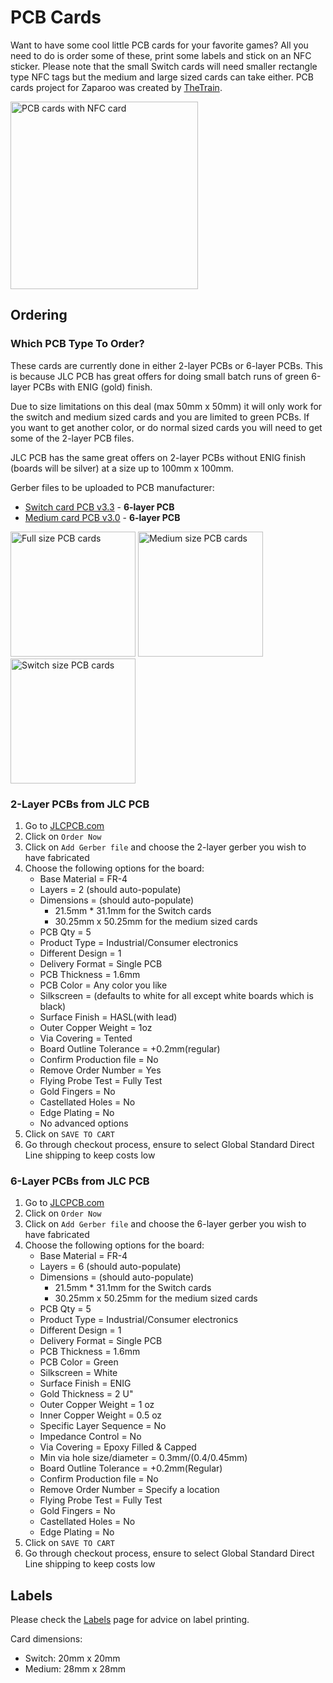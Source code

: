 # PCB Cards

Want to have some cool little PCB cards for your favorite games? All you need to do is order some of these, print some labels and stick on an NFC sticker. Please note that the small Switch cards will need smaller rectangle type NFC tags but the medium and large sized cards can take either. PCB cards project for Zaparoo was created by [TheTrain](https://twitter.com/thetrain24).

<img src="/img/docs/tokens/PCB_cards_with_NFC_card.jpg" alt="PCB cards with NFC card" width="300" />

## Ordering

### Which PCB Type To Order?

These cards are currently done in either 2-layer PCBs or 6-layer PCBs. This is because JLC PCB has great offers for doing small batch runs of green 6-layer PCBs with ENIG (gold) finish.

Due to size limitations on this deal (max 50mm x 50mm) it will only work for the switch and medium sized cards and you are limited to green PCBs. If you want to get another color, or do normal sized cards you will need to get some of the 2-layer PCB files.

JLC PCB has the same great offers on 2-layer PCBs without ENIG finish (boards will be silver) at a size up to 100mm x 100mm.

Gerber files to be uploaded to PCB manufacturer:

- [Switch card PCB v3.3](https://github.com/wizzomafizzo/tapto/tree/main/assets/pcbcards/Switch%20Cart%20PCB) - **6-layer PCB**
- [Medium card PCB v3.0](https://github.com/wizzomafizzo/tapto/tree/main/assets/pcbcards/mediumcard) - **6-layer PCB**

<img src="/img/docs/tokens/Full_size_PCB_cards.jpg" alt="Full size PCB cards" width="200" /> <img src="/img/docs/tokens/Medium_size_PCB_cards.jpg" alt="Medium size PCB cards" width="200" /> <img src="/img/docs/tokens/Switch_size_PCB_cards.jpg" alt="Switch size PCB cards" width="200" />

### 2-Layer PCBs from JLC PCB

1. Go to [JLCPCB.com](https://JLCPCB.com)
2. Click on `Order Now`
3. Click on `Add Gerber file` and choose the 2-layer gerber you wish to have fabricated
4. Choose the following options for the board:
   - Base Material = FR-4
   - Layers = 2 (should auto-populate)
   - Dimensions = (should auto-populate)
     - 21.5mm \* 31.1mm for the Switch cards
     - 30.25mm x 50.25mm for the medium sized cards
   - PCB Qty = 5
   - Product Type = Industrial/Consumer electronics
   - Different Design = 1
   - Delivery Format = Single PCB
   - PCB Thickness = 1.6mm
   - PCB Color = Any color you like
   - Silkscreen = (defaults to white for all except white boards which is black)
   - Surface Finish = HASL(with lead)
   - Outer Copper Weight = 1oz
   - Via Covering = Tented
   - Board Outline Tolerance = +0.2mm(regular)
   - Confirm Production file = No
   - Remove Order Number = Yes
   - Flying Probe Test = Fully Test
   - Gold Fingers = No
   - Castellated Holes = No
   - Edge Plating = No
   - No advanced options
5. Click on `SAVE TO CART`
6. Go through checkout process, ensure to select Global Standard Direct Line shipping to keep costs low

### 6-Layer PCBs from JLC PCB

1. Go to [JLCPCB.com](https://JLCPCB.com)
2. Click on `Order Now`
3. Click on `Add Gerber file` and choose the 6-layer gerber you wish to have fabricated
4. Choose the following options for the board:
   - Base Material = FR-4
   - Layers = 6 (should auto-populate)
   - Dimensions = (should auto-populate)
     - 21.5mm \* 31.1mm for the Switch cards
     - 30.25mm x 50.25mm for the medium sized cards
   - PCB Qty = 5
   - Product Type = Industrial/Consumer electronics
   - Different Design = 1
   - Delivery Format = Single PCB
   - PCB Thickness = 1.6mm
   - PCB Color = Green
   - Silkscreen = White
   - Surface Finish = ENIG
   - Gold Thickness = 2 U"
   - Outer Copper Weight = 1 oz
   - Inner Copper Weight = 0.5 oz
   - Specific Layer Sequence = No
   - Impedance Control = No
   - Via Covering = Epoxy Filled & Capped
   - Min via hole size/diameter = 0.3mm/(0.4/0.45mm)
   - Board Outline Tolerance = +0.2mm(Regular)
   - Confirm Production file = No
   - Remove Order Number = Specify a location
   - Flying Probe Test = Fully Test
   - Gold Fingers = No
   - Castellated Holes = No
   - Edge Plating = No
5. Click on `SAVE TO CART`
6. Go through checkout process, ensure to select Global Standard Direct Line shipping to keep costs low

## Labels

Please check the [Labels](../labels.md) page for advice on label printing.

Card dimensions:

- Switch: 20mm x 20mm
- Medium: 28mm x 28mm
